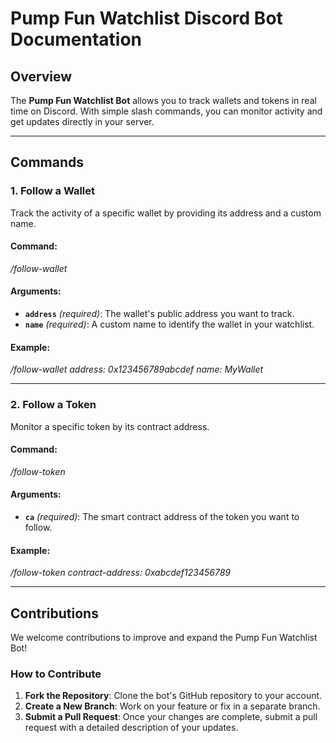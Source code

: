 # Pump Fun Watchlist Discord Bot Documentation

## Overview  
The **Pump Fun Watchlist Bot** allows you to track wallets and tokens in real time on Discord. With simple slash commands, you can monitor activity and get updates directly in your server.

---

## Commands  

### 1. **Follow a Wallet**  
Track the activity of a specific wallet by providing its address and a custom name.

#### Command:  
_/follow-wallet_

#### Arguments:  
- **`address`** *(required)*: The wallet's public address you want to track.  
- **`name`** *(required)*: A custom name to identify the wallet in your watchlist.

#### Example:  
_/follow-wallet address: 0x123456789abcdef name: MyWallet_

---

### 2. **Follow a Token**  
Monitor a specific token by its contract address.

#### Command:  
_/follow-token_

#### Arguments:  
- **`ca`** *(required)*: The smart contract address of the token you want to follow.  

#### Example:  
_/follow-token contract-address: 0xabcdef123456789_

---

## Contributions  
We welcome contributions to improve and expand the Pump Fun Watchlist Bot!  

### How to Contribute  
1. **Fork the Repository**: Clone the bot's GitHub repository to your account.  
2. **Create a New Branch**: Work on your feature or fix in a separate branch.  
3. **Submit a Pull Request**: Once your changes are complete, submit a pull request with a detailed description of your updates.  

